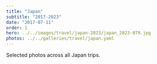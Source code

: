 ```yaml
---
title: "Japan"
subtitle: "2017-2023"
date: "2017-07-11"
order: 1
hero: ../../images/travel/japan-2023/japan_2023-079.jpg
photos: ../../galleries/travel/japan.yaml
---
```


Selected photos across all Japan trips.